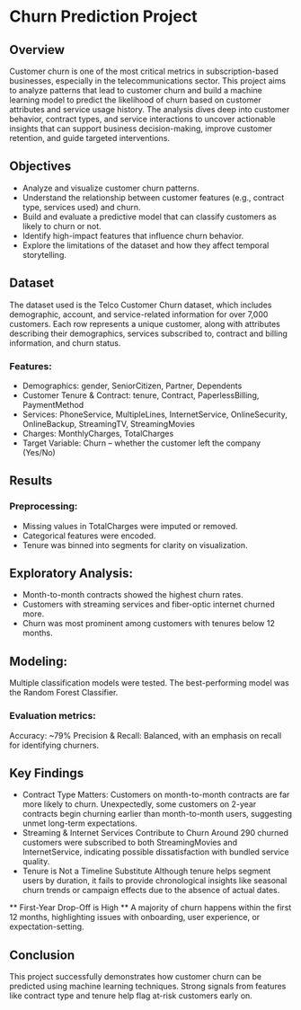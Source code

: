 # Churn Prediction Project
## Overview
Customer churn is one of the most critical metrics in subscription-based businesses, especially in the telecommunications sector. This project aims to analyze patterns that lead to customer churn and build a machine learning model to predict the likelihood of churn based on customer attributes and service usage history.
The analysis dives deep into customer behavior, contract types, and service interactions to uncover actionable insights that can support business decision-making, improve customer retention, and guide targeted interventions.

## Objectives
- Analyze and visualize customer churn patterns.
- Understand the relationship between customer features (e.g., contract type, services used) and churn.
- Build and evaluate a predictive model that can classify customers as likely to churn or not.
- Identify high-impact features that influence churn behavior.
- Explore the limitations of the dataset and how they affect temporal storytelling.

## Dataset
The dataset used is the Telco Customer Churn dataset, which includes demographic, account, and service-related information for over 7,000 customers.
Each row represents a unique customer, along with attributes describing their demographics, services subscribed to, contract and billing information, and churn status.

### Features:
* Demographics: gender, SeniorCitizen, Partner, Dependents
* Customer Tenure & Contract: tenure, Contract, PaperlessBilling, PaymentMethod
* Services: PhoneService, MultipleLines, InternetService, OnlineSecurity, OnlineBackup, StreamingTV, StreamingMovies
* Charges: MonthlyCharges, TotalCharges
* Target Variable: Churn – whether the customer left the company (Yes/No)

## Results
### Preprocessing:
- Missing values in TotalCharges were imputed or removed.
- Categorical features were encoded.
- Tenure was binned into segments for clarity on visualization.

## Exploratory Analysis:
- Month-to-month contracts showed the highest churn rates.
- Customers with streaming services and fiber-optic internet churned more.
- Churn was most prominent among customers with tenures below 12 months.

## Modeling:
Multiple classification models were tested. The best-performing model was the Random Forest Classifier.

### Evaluation metrics: 
Accuracy: ~79%
Precision & Recall: Balanced, with an emphasis on recall for identifying churners.

## Key Findings

* Contract Type Matters:
Customers on month-to-month contracts are far more likely to churn. Unexpectedly, some customers on 2-year contracts begin churning earlier than month-to-month users, suggesting unmet long-term expectations.
* Streaming & Internet Services Contribute to Churn
Around 290 churned customers were subscribed to both StreamingMovies and InternetService, indicating possible dissatisfaction with bundled service quality.
* Tenure is Not a Timeline Substitute
Although tenure helps segment users by duration, it fails to provide chronological insights like seasonal churn trends or campaign effects due to the absence of actual dates.

** First-Year Drop-Off is High **
A majority of churn happens within the first 12 months, highlighting issues with onboarding, user experience, or expectation-setting.

## Conclusion
This project successfully demonstrates how customer churn can be predicted using machine learning techniques. 
Strong signals from features like contract type and tenure help flag at-risk customers early on.
